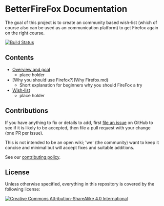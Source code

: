 # BetterFireFox Documentation

The goal of this project is to create an community based wish-list (which of course also can be used as an communication platform) to get Firefox again on the right course. 

[![Build Status](https://travis-ci.org/BetterFireFox/documentation.svg?branch=master)](https://travis-ci.org/BetterFireFox/documentation)


## Contents

- [Overview and goal](README.md)
    - place holder
- [Why you should use Firefox?](Why Firefox.md)
    - Short explanation for beginners why you should FireFox a try
- [Wish-list](wishlist/README.md)
    - place holder 


## Contributions

If you have anything to fix or details to add, first [file an issue](https://github.com/CHEF-KOCH/BetterFireFox/issues) on GitHub to see if it is likely to be accepted, then file a pull request with your change (one PR per issue).

This is not intended to be an open wiki; 'we' (the community) want to keep it concise and minimal but will accept fixes and suitable additions.

See our [contributing policy](CONTRIBUTING.md).

## License

Unless otherwise specified, everything in this repository is covered by the following license:

[![Creative Commons Attribution-ShareAlike 4.0 International](https://licensebuttons.net/l/by-sa/4.0/88x31.png)](http://creativecommons.org/licenses/by-sa/4.0/)

